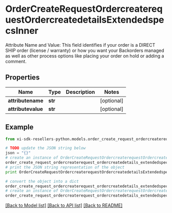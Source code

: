 # OrderCreateRequestOrdercreaterequestOrdercreatedetailsExtendedspecsInner

Attribute Name and Value: This field identifies if your order is a DIRECT SHIP order (license / warranty) or how you want your Backorders managed as well as other process options like placing your order on hold or adding a comment. 

## Properties

Name | Type | Description | Notes
------------ | ------------- | ------------- | -------------
**attributename** | **str** |  | [optional] 
**attributevalue** | **str** |  | [optional] 

## Example

```python
from xi-sdk-resellers-python.models.order_create_request_ordercreaterequest_ordercreatedetails_extendedspecs_inner import OrderCreateRequestOrdercreaterequestOrdercreatedetailsExtendedspecsInner

# TODO update the JSON string below
json = "{}"
# create an instance of OrderCreateRequestOrdercreaterequestOrdercreatedetailsExtendedspecsInner from a JSON string
order_create_request_ordercreaterequest_ordercreatedetails_extendedspecs_inner_instance = OrderCreateRequestOrdercreaterequestOrdercreatedetailsExtendedspecsInner.from_json(json)
# print the JSON string representation of the object
print OrderCreateRequestOrdercreaterequestOrdercreatedetailsExtendedspecsInner.to_json()

# convert the object into a dict
order_create_request_ordercreaterequest_ordercreatedetails_extendedspecs_inner_dict = order_create_request_ordercreaterequest_ordercreatedetails_extendedspecs_inner_instance.to_dict()
# create an instance of OrderCreateRequestOrdercreaterequestOrdercreatedetailsExtendedspecsInner from a dict
order_create_request_ordercreaterequest_ordercreatedetails_extendedspecs_inner_form_dict = order_create_request_ordercreaterequest_ordercreatedetails_extendedspecs_inner.from_dict(order_create_request_ordercreaterequest_ordercreatedetails_extendedspecs_inner_dict)
```
[[Back to Model list]](../README.md#documentation-for-models) [[Back to API list]](../README.md#documentation-for-api-endpoints) [[Back to README]](../README.md)


